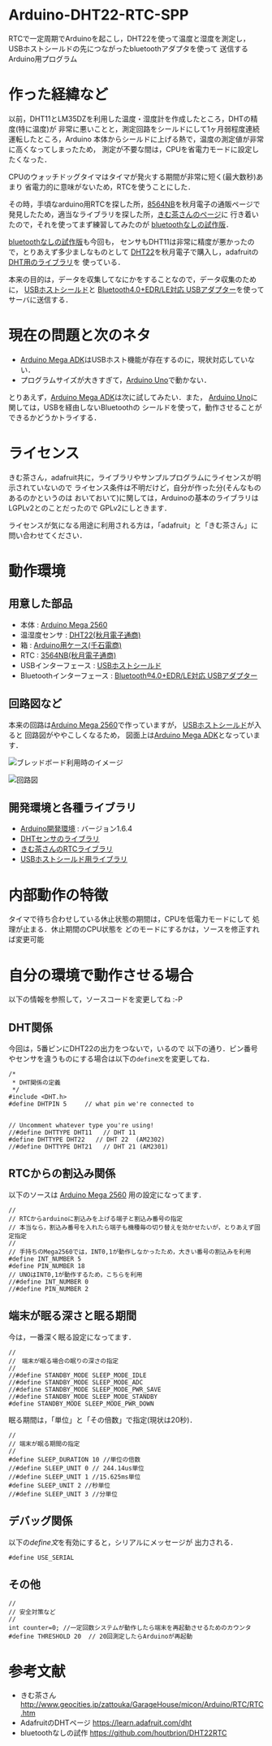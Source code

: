 # Arduino-DHT22-RTC-SPP
RTCで一定周期でArduinoを起こし，DHT22を使って温度と湿度を測定し，
USBホストシールドの先につながったbluetoothアダプタを使って
送信する
Arduino用プログラム

# 作った経緯など
以前，DHT11とLM35DZを利用した温度・湿度計を作成したところ，DHTの精度(特に温度)が
非常に悪いことと，測定回路をシールドにして1ヶ月弱程度連続運転したところ，Arduino
本体からシールドに上げる熱で，温度の測定値が非常に高くなってしまったため，
測定が不要な間は，CPUを省電力モードに設定したくなった．

CPUのウォッチドッグタイマはタイマが発火する期間が非常に短く(最大数秒)あまり
省電力的に意味がないため，RTCを使うことにした．

その時，手頃なarduino用RTCを探した所，[8564NB][rtc]を秋月電子の通販ページで
発見したため，適当なライブラリを探した所，[きむ茶さんのページ][kimcha]に
行き着いたので，それを使ってまず練習してみたのが
[bluetoothなしの試作版][dht22rtc]．

[bluetoothなしの試作版][dht22rtc]も今回も，
センサもDHT11は非常に精度が悪かったので，とりあえず多少ましなものとして
[DHT22][DHT22]を秋月電子で購入し，adafruitの[DHT用のライブラリ][dht]を
使っている．

本来の目的は，データを収集してなにかをすることなので，データ収集のために，
[USBホストシールド][HostShield]と
[Bluetooth4.0+EDR/LE対応 USBアダプター][bluetooth]を使って
サーバに送信する．

# 現在の問題と次のネタ
* [Arduino Mega ADK][adk]はUSBホスト機能が存在するのに，現状対応していない．
* プログラムサイズが大きすぎて，[Arduino Uno][Uno]で動かない．

とりあえず，[Arduino Mega ADK][adk]は次に試してみたい．また，
[Arduino Uno][Uno]に関しては，USBを経由しないBluetoothの
シールドを使って，動作させることができるかどうかトライする．

# ライセンス
きむ茶さん，adafruit共に，ライブラリやサンプルプログラムにライセンスが明示されていないので
ライセンス条件は不明だけど，自分が作った分(そんなものあるのかというのは
おいておいて)に関しては，Arduinoの基本のライブラリはLGPLv2とのことだったので
GPLv2にしときます．

ライセンスが気になる用途に利用される方は，「adafruit」と「きむ茶さん」に
問い合わせてください．

# 動作環境
## 用意した部品
* 本体 : [Arduino Mega 2560][Mega2560]
* 温湿度センサ : [DHT22(秋月電子通商)][DHT22]
* 箱 : [Arduino用ケース(千石電商)][case]
* RTC : [3564NB(秋月電子通商)][rtc]
* USBインターフェース : [USBホストシールド][HostShield]
* Bluetoothインターフェース : [Bluetooth®4.0+EDR/LE対応 USBアダプター][bluetooth]

## 回路図など
本来の回路は[Arduino Mega 2560][Mega2560]で作っていますが，
[USBホストシールド][HostShield]が入ると
回路図がややこしくなるため，
図面上は[Arduino Mega ADK][adk]となっています．

![ブレッドボード利用時のイメージ][breadboard]

![回路図][circuit]

## 開発環境と各種ライブラリ
* [Arduino開発環境][ide] : バージョン1.6.4
* [DHTセンサのライブラリ][dht]
* [きむ茶さんのRTCライブラリ][skRTClib]
* [USBホストシールド用ライブラリ][usbhost]

# 内部動作の特徴
タイマで待ち合わせしている休止状態の期間は，CPUを低電力モードにして
処理が止まる．休止期間のCPU状態を
どのモードにするかは，ソースを修正すれば変更可能

# 自分の環境で動作させる場合
以下の情報を参照して，ソースコードを変更してね :-P

## DHT関係
今回は，5番ピンにDHT22の出力をつないで，いるので
以下の通り．ピン番号やセンサを違うものにする場合は以下の`define文`を変更してね．

    /*
     * DHT関係の定義
     */
    #include <DHT.h>
    #define DHTPIN 5     // what pin we're connected to


    // Uncomment whatever type you're using!
    //#define DHTTYPE DHT11   // DHT 11 
    #define DHTTYPE DHT22   // DHT 22  (AM2302)
    //#define DHTTYPE DHT21   // DHT 21 (AM2301)


## RTCからの割込み関係
以下のソースは
[Arduino Mega 2560][Mega2560]
用の設定になってます．

    //
    // RTCからarduinoに割込みを上げる端子と割込み番号の指定
    // 本当なら，割込み番号を入れたら端子も機種毎の切り替えを効かせたいが，とりあえず固定指定
    //
    // 手持ちのMega2560では，INT0,1が動作しなかったため，大きい番号の割込みを利用
    #define INT_NUMBER 5
    #define PIN_NUMBER 18
    // UNOはINT0,1が動作するため，こちらを利用
    //#define INT_NUMBER 0
    //#define PIN_NUMBER 2


## 端末が眠る深さと眠る期間
今は，一番深く眠る設定になってます．

    //
    //　端末が眠る場合の眠りの深さの指定
    //
    //#define STANDBY_MODE SLEEP_MODE_IDLE
    //#define STANDBY_MODE SLEEP_MODE_ADC
    //#define STANDBY_MODE SLEEP_MODE_PWR_SAVE
    //#define STANDBY_MODE SLEEP_MODE_STANDBY
    #define STANDBY_MODE SLEEP_MODE_PWR_DOWN

眠る期間は，「単位」と「その倍数」で指定(現状は20秒)．

    //
    // 端末が眠る期間の指定
    //
    #define SLEEP_DURATION 10 //単位の倍数
    //#define SLEEP_UNIT 0 // 244.14us単位
    //#define SLEEP_UNIT 1 //15.625ms単位
    #define SLEEP_UNIT 2 //秒単位
    //#define SLEEP_UNIT 3 //分単位

## デバッグ関係
以下の*define文*を有効にすると，シリアルにメッセージが
出力される．

`#define USE_SERIAL`


## その他
    //
    // 安全対策など
    //
    int counter=0; //一定回数システムが動作したら端末を再起動させるためのカウンタ
    #define THRESHOLD 20  // 20回測定したらArduinoが再起動

# 参考文献
* きむ茶さん <http://www.geocities.jp/zattouka/GarageHouse/micon/Arduino/RTC/RTC.htm>
* AdafruitのDHTページ <https://learn.adafruit.com/dht>
* bluetoothなしの試作 <https://github.com/houtbrion/DHT22RTC>

<!--以下はリンクの定義-->
<!--参考文献-->
[kimcha]: <http://www.geocities.jp/zattouka/GarageHouse/micon/Arduino/RTC/RTC.htm> "きむ茶さん"
[dht]: <https://learn.adafruit.com/dht> "AdafruitのDHTページ"
[dht22rtc]: <https://github.com/houtbrion/DHT22RTC> "bluetoothなしの試作版"

<!--開発環境と各種ライブラリ-->
[ide]: <http://www.arduino.cc/en/Main/Software> "Arduino開発環境"
[dht]: <https://github.com/adafruit/DHT-sensor-library> "DHTセンサのライブラリ"
[skRTClib]: <http://www.geocities.jp/zattouka/GarageHouse/micon/Arduino/RTC/skRTClib.lzh> "きむ茶さんのRTCライブラリ"
[usbhost]: <https://github.com/felis/USB\_Host\_Shield\_2.0> "USBホストシールド用ライブラリ"

<!--ハード関連-->
[Uno]: <http://www.arduino.cc/en/Main/ArduinoBoardUno> "Arduino Uno"
[Mega2560]: <http://www.arduino.cc/en/Main/ArduinoBoardMega2560> "Arduino Mega 2560"
[adk]: <http://www.arduino.cc/en/Main/ArduinoBoardMegaADK?from=Main.ArduinoBoardADK> "Arduino Mega ADK"
[DHT22]: <http://akizukidenshi.com/catalog/g/gM-07002/> "DHT22(秋月電子通商)"
[case]: <https://www.sengoku.co.jp/mod/sgk\_cart/detail.php?code=EEHD-4CLA> "Arduino用ケース(千石電商)"
[rtc]: <http://akizukidenshi.com/catalog/g/gI-00233/> "3564NB(秋月電子通商)"
[HostShield]: <http://www.aitendo.com/product/10293> "USBホストシールド"
[bluetooth]: <http://buffalo.jp/product/peripheral/wireless-adapter/bsbt4d09bk/> "Bluetooth®4.0+EDR/LE対応 USBアダプター"

<!--イメージファイル-->
[system]: system.jpg "本体写真"
[breadboard]: breadboard.jpg "ブレッドボード利用時の配線イメージ"
[circuit]: circuit.jpg "回路図"



